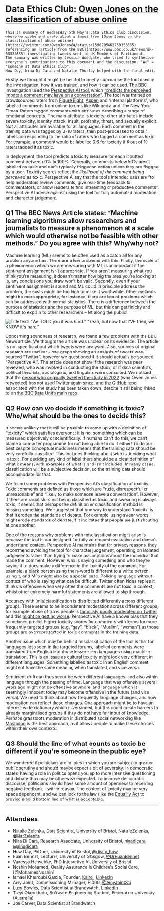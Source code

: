 # Data Ethics Club: [Owen Jones on the classification of abuse online](https://twitter.com/OwenJones84/status/1590295662759153665)
```{admonition} What's this? 
This is summary of Wednesday 5th May's Data Ethics Club discussion, where we spoke and wrote about a tweet from [Owen Jones on the classification of abuse online](https://twitter.com/OwenJones84/status/1590295662759153665) referencing an [article from the BBC](https://www.bbc.co.uk/news/uk-63330885) investigating tweets sent to UK Members of Parliament.
The summary was written by Jessica Woodgate, who tried to synthesise everyone's contributions to this document and the discussion. "We" = "someone at Data Ethics Club". 
Huw Day, Nina Di Cara and Natalie Thurlby helped with the final edit.
```

Firstly, we thought it might be helpful to briefly summarise the tool used in the investigation, how it was trained, and how it can be used.
The BBC investigation used the [Perspective AI tool](https://developers.perspectiveapi.com/s/about-the-api-model-cards?language=en_US), which [“predicts the perceived impact a comment may have on a conversation”](https://support.perspectiveapi.com/s/about-the-api-attributes-and-languages?language=en_US). The tool was trained on crowdsourced raters from [Figure Eight](https://en.wikipedia.org/wiki/Figure_Eight_Inc.), [Appen](https://appen.com/) and “internal platforms”, who labelled comments from online forums like Wikipedia and The New York Times. Raters tagged comments with attributes describing a range of emotional concepts. The main attribute is toxicity; other attributes include severe toxicity, identity attack, insult, profanity, threat, and sexually explicit. Not all attributes are available for all languages. Each comment in the training data was tagged by 3-10 raters, then post-processed to obtain labels corresponding to the ratio of raters who tagged a comment as toxic. For example, a comment would be labelled 0.6 for toxicity if 6 out of 10 raters tagged it as toxic. 

In deployment, the tool predicts a toxicity measure for each inputted comment between 0% to 100%. Generally, comments below 50% aren’t labelled as toxic and don’t typically trigger an action unless they are flagged by a user. Toxicity scores reflect the *likelihood of the comment being perceived* as toxic. Perspective AI say that the tool’s intended uses are “to help moderators review comments, give real-time feedback to commentators, or allow readers to find interesting or productive comments”. Perspective AI advise against using the tool for fully automated moderation and character judgement.

## Q1 The BBC News Article states: “Machine learning algorithms allow researchers and journalists to measure a phenomenon at a scale which would otherwise not be feasible with other methods.” Do you agree with this? Why/why not?
Machine learning (ML) seems to be often used as a catch all for any problem anyone has. There are a few problems with this. Firstly, the scale of a phenomenon which we are measuring with ML is unimportant if the sentiment assignment isn’t appropriate. If you aren’t measuring what you think you’re measuring, it doesn’t matter how big the area you’re looking at is, any conclusions you draw won’t be valid. Secondly, even if your sentiment assignment is sound and ML could in principle address the problem, the costs might be too high to make it worthwhile. Other methods might be more appropriate, for instance, there are lots of problems which can be addressed with normal statistics. There is a difference between the purpose of statistics and the purpose of ML, but this can get finicky and difficult to explain to other researchers – let along the public!

![Title text: "We TOLD you it was hard." "Yeah, but now that I'VE tried, we KNOW it's hard."]( https://www.explainxkcd.com/wiki/images/0/01/here_to_help.png)

Concerning soundness of research, we found a few problems with the BBC News article. We thought the article was unclear on its evidence. The article is not specific about which tweets were analysed. Also, sources of original research are unclear - one graph showing an analysis of tweets was sourced “Twitter”, however we questioned if it should actually be sourced “Perspective AI”. The article does not show if the research was peer reviewed, who was involved in conducting the study, or if data scientists, political theorists, sociologists, and linguists were consulted. We noticed that the [person who originally tweeted the study in 2022](https://twitter.com/petesherlock79) (who Owen Jones retweeted) has not used Twitter again since, and the [GitHub repo associated with the study](https://github.com/BBC-Data-Unit/social-media-abuse) has been taken down, despite it still being linked to on [the BBC Data Unit’s main repo](https://github.com/BBC-Data-Unit/shared-data-unit).

## Q2 How can we decide if something is toxic? Who/what should be the ones to decide this?
It seems unlikely that it will be possible to come up with a definition of “toxicity” which satisfies everyone; it is not something which can be measured objectively or scientifically. If humans can’t do this, we can’t blame a computer programme for not being able to do it either! To do our best despite conceptual muddiness means that the training data should be very carefully classified. This includes thinking about *who* is deciding what is toxic. For deciding any kind of label there should be a clear definition of what it means, with examples of what is and isn’t included. In many cases, classification will be a subjective decision, so the training data should accommodate for that.

We found some problems with Perspective AI’s classification of toxicity. Toxic comments are defined as those which are “rude, disrespectful or unreasonable” and “likely to make someone leave a conversation”. However, if there are racial slurs not being classified as toxic, and swearing is always toxic, it seems that perhaps the definition or classification method is missing something. We suggested that one way to understand ‘toxicity’ is that it erodes the standards of debate. For example, using swear words might erode standards of debate, if it indicates that people are just shouting at one another.

One of the reasons why problems with misclassification might arise is because the tool is not designed for fully automated evaluation and doesn’t understand context. Perspective AI maintains that for privacy reasons, they recommend avoiding the tool for character judgement, operating on isolated judgements rather than trying to make assumptions about the individual that made the comment. However, who is saying something and who they’re saying it to does make a difference in the toxicity of the comment. For example, a black person using the n-word is different to a white person using it, and MPs might also be a special case. Policing language without context of who is saying what can be difficult. Twitter often hides replies it thinks is offensive when very often the comments are not toxic in context, whilst other extremely harmful statements are allowed to slip through.

Accuracy with (mis)classification is distributed differently across different groups. There seems to be inconsistent moderation across different groups, for example abuse of trans people is [famously poorly moderated on Twitter](https://metro.co.uk/2021/02/24/being-a-trans-person-on-twitter-is-almost-impossible-14136760/) and this [might be getting worse](https://edition.cnn.com/2023/04/19/tech/twitter-hateful-conduct-policy-transgender-protections/index.html). Perspective AI have a known bias that they sometimes predict higher toxicity scores for comments with terms for more frequently targeted groups (e.g. “gay”, “black”, “Muslim”, “woman”) as those groups are overrepresented in toxic comments in the training data.

Another issue which may be behind misclassification of the tool is that for languages less seen in the targeted forums, labelled comments were translated from English into those lesser-seen languages using machine translation. This is an issue as cultural toxicity might look very different in different languages. Something labelled as toxic in an English comment might not have the same meaning when translated, and vice versa.

Sentiment drift can thus occur between different languages, and also within language through the passing of time. Language that was offensive several years ago might not be offensive anymore, and language which is seemingly innocent today may become offensive in the future (and vice versa). We need to think about how frequently language changes, and how moderation can reflect these changes. One approach might be to have an internet-wide dictionary which is versioned, but this could create barriers to already marginalised groups if they do not have fair input of knowledge. Perhaps grassroots moderation in distributed social networking like [Mastodon](https://joinmastodon.org/) is the best approach, as it allows people to make these choices within their own contexts.

## Q3 Should the line of what counts as toxic be different if you’re someone in the public eye?
We wondered if politicians are in roles in which you are subject to greater public scrutiny and should maybe expect a bit of adversity. In democratic states, having a role in politics opens you up to more intensive questioning and debate than may be otherwise expected. To improve democratic discourse, politicians should have some amount of openness to receiving negative feedback – within reason. The context of toxicity may be very space dependent, and we can look to the law (like the [Equality Act](https://www.gov.uk/guidance/equality-act-2010-guidance) to provide a solid bottom line of what is acceptable.

--- 

## Attendees
- Natalie Zelenka, Data Scientist, University of Bristol, [NatalieZelenka](https://github.com/NatalieZelenka/), [@NatZelenka](https://twitter.com/NatZelenka) 
- Nina Di Cara, Research Associate, University of Bristol, [ninadicara](https://github.com/ninadicara/), [@ninadicara](https://twitter.com/ninadicara)
- Huw Day, PhDoer, University of Bristol, [@disco_huw](https://twitter.com/disco_huw)
- Euan Bennet, Lecturer, University of Glasgow, [@DrEuanBennet](https://twitter.com/DrEuanBennet)
- Vanessa Hanschke, PhD Interactive AI, University of Bristol
- Noshin Mohamed, Quality Assurance in Children's Social Care, [@MohamedNoshin]
- Ismael Kherroubi Garcia, Founder, [Kairoi](https://kairoi.uk), [LinkedIn](https://linkedin.com/in/ismaelkherroubi)
- Amy Joint, Commissioning Manager, F1000, [@AmyJointSci](https://twitter.com/AmyJointSci)
- Lucy Bowles, Data Scientist at Brandwatch, [LinkedIn](https://www.linkedin.com/in/lucy-bowles-b115a7190/)
- Tseyi Okorodudu, Software Engineering Student, Federation University (Australia)
- Joe Carver, Data Scientist at Brandwatch
